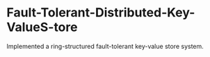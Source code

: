 # Fault-Tolerant-Distributed-Key-ValueS-tore
Implemented a ring-structured fault-tolerant key-value store system. 
